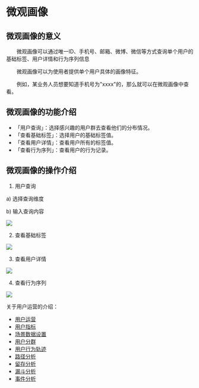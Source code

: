 # 微观画像

## 微观画像的意义
&emsp;&emsp;微观画像可以通过唯一ID、手机号、邮箱、微博、微信等方式查询单个用户的基础标签、用户详情和行为序列信息

&emsp;&emsp;微观画像可以为使用者提供单个用户具体的画像特征。

&emsp;&emsp;例如，某业务人员想要知道手机号为"xxxx"的，那么就可以在微观画像中查看。

## 微观画像的功能介绍  
  * 「用户查询」：选择感兴趣的用户群去查看他们的分布情况。
  * 「查看基础标签」：选择用户的基础标签值。
  * 「查看用户详情」：查看用户所有的标签值。
  * 「查看行为序列」：查看用户的行为记录。  


## 微观画像的操作介绍  

1. 用户查询

  a)	选择查询维度

  b)	输入查询内容

![](/assets/user/微观画像-用户查询.png)

2. 查看基础标签

![](/assets/user/微观画像-查看基础标签.png)

3. 查看用户详情

![](/assets/user/微观画像-查看用户详情.png)

4. 查看行为序列

![](/assets/user/微观画像-查看行为序列.png)



关于用户运营的介绍：
  * [用户运营](user-operation.md)
  * [用户指标](user-quota.md)
  * [场景数据设置](user-operation.md#scene-setting)
  * [用户分群](user-segmentation.md)
  * [用户行为轨迹](user-segmentation.md#behavior-trace)
  * [路径分析](path-analytics.md)
  * [留存分析](retation-analytics.md)
  * [漏斗分析](funnel-analytics.md)
  * [事件分析](event-analytics.md)